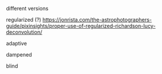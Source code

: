 

different versions

regularized (?)
https://jonrista.com/the-astrophotographers-guide/pixinsights/proper-use-of-regularized-richardson-lucy-deconvolution/

adaptive

dampened

blind
